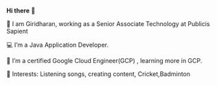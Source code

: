 **Hi there** 👋

 👀 I am Giridharan, working as a Senior Associate Technology at Publicis Sapient 
 
💻 I’m a Java Application Developer.

🌱 I’m a certified Google Cloud Engineer(GCP) , learning more in GCP.

💞️ Interests: Listening songs, creating content, Cricket,Badminton

